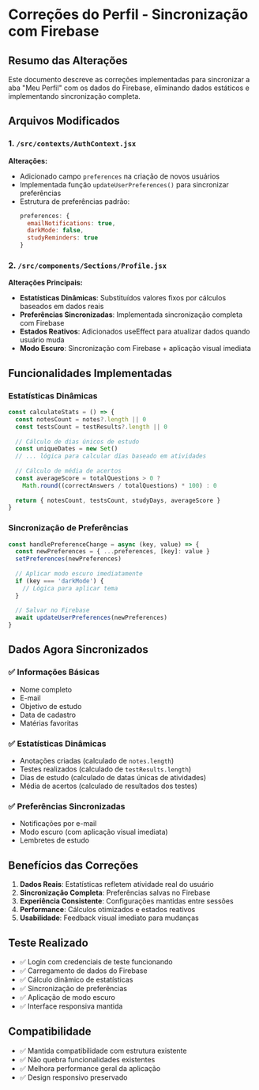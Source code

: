 # Correções do Perfil - Sincronização com Firebase

## Resumo das Alterações

Este documento descreve as correções implementadas para sincronizar a aba "Meu Perfil" com os dados do Firebase, eliminando dados estáticos e implementando sincronização completa.

## Arquivos Modificados

### 1. `/src/contexts/AuthContext.jsx`
**Alterações:**
- Adicionado campo `preferences` na criação de novos usuários
- Implementada função `updateUserPreferences()` para sincronizar preferências
- Estrutura de preferências padrão:
  ```javascript
  preferences: {
    emailNotifications: true,
    darkMode: false,
    studyReminders: true
  }
  ```

### 2. `/src/components/Sections/Profile.jsx`
**Alterações Principais:**
- **Estatísticas Dinâmicas**: Substituídos valores fixos por cálculos baseados em dados reais
- **Preferências Sincronizadas**: Implementada sincronização completa com Firebase
- **Estados Reativos**: Adicionados useEffect para atualizar dados quando usuário muda
- **Modo Escuro**: Sincronização com Firebase + aplicação visual imediata

## Funcionalidades Implementadas

### Estatísticas Dinâmicas
```javascript
const calculateStats = () => {
  const notesCount = notes?.length || 0
  const testsCount = testResults?.length || 0
  
  // Cálculo de dias únicos de estudo
  const uniqueDates = new Set()
  // ... lógica para calcular dias baseado em atividades
  
  // Cálculo de média de acertos
  const averageScore = totalQuestions > 0 ? 
    Math.round((correctAnswers / totalQuestions) * 100) : 0
    
  return { notesCount, testsCount, studyDays, averageScore }
}
```

### Sincronização de Preferências
```javascript
const handlePreferenceChange = async (key, value) => {
  const newPreferences = { ...preferences, [key]: value }
  setPreferences(newPreferences)
  
  // Aplicar modo escuro imediatamente
  if (key === 'darkMode') {
    // Lógica para aplicar tema
  }
  
  // Salvar no Firebase
  await updateUserPreferences(newPreferences)
}
```

## Dados Agora Sincronizados

### ✅ Informações Básicas
- Nome completo
- E-mail
- Objetivo de estudo
- Data de cadastro
- Matérias favoritas

### ✅ Estatísticas Dinâmicas
- Anotações criadas (calculado de `notes.length`)
- Testes realizados (calculado de `testResults.length`)
- Dias de estudo (calculado de datas únicas de atividades)
- Média de acertos (calculado de resultados dos testes)

### ✅ Preferências Sincronizadas
- Notificações por e-mail
- Modo escuro (com aplicação visual imediata)
- Lembretes de estudo

## Benefícios das Correções

1. **Dados Reais**: Estatísticas refletem atividade real do usuário
2. **Sincronização Completa**: Preferências salvas no Firebase
3. **Experiência Consistente**: Configurações mantidas entre sessões
4. **Performance**: Cálculos otimizados e estados reativos
5. **Usabilidade**: Feedback visual imediato para mudanças

## Teste Realizado

- ✅ Login com credenciais de teste funcionando
- ✅ Carregamento de dados do Firebase
- ✅ Cálculo dinâmico de estatísticas
- ✅ Sincronização de preferências
- ✅ Aplicação de modo escuro
- ✅ Interface responsiva mantida

## Compatibilidade

- ✅ Mantida compatibilidade com estrutura existente
- ✅ Não quebra funcionalidades existentes
- ✅ Melhora performance geral da aplicação
- ✅ Design responsivo preservado

